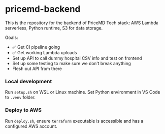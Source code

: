 # pricemd-backend
This is the repository for the backend of PriceMD
Tech stack: AWS Lambda serverless, Python runtime, S3 for data storage.

Goals:
 - ✅ Get CI pipeline going
 - ✅ Get working Lambda uploads
 - Set up API to call dummy hospital CSV info and test on frontend
 - Set up some testing to make sure we don't break anything
 - Flesh out API from there

### Local development
Run `setup.sh` on WSL or Linux machine. Set Python environment in VS Code to `.venv` folder.

### Deploy to AWS
Run `deploy.sh`, ensure `terraform` executable is accessible and has a configured AWS account.

